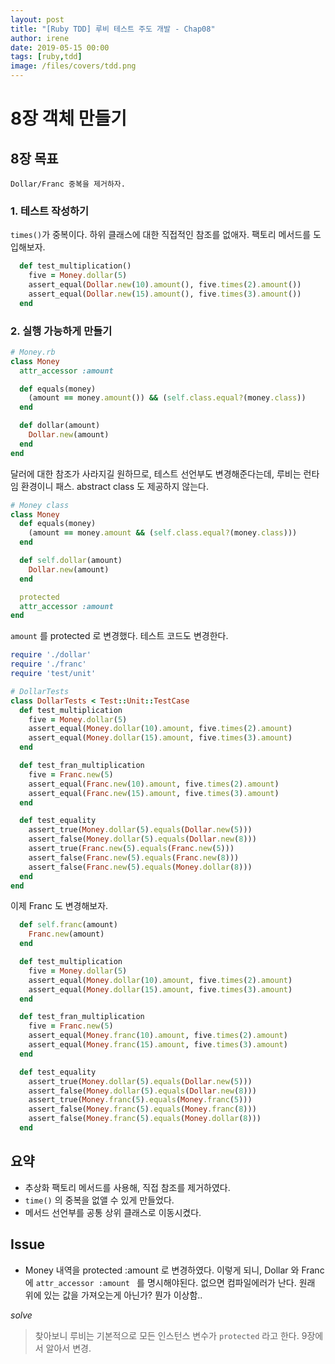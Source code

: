 ```yaml
---
layout: post
title: "[Ruby TDD] 루비 테스트 주도 개발 - Chap08"
author: irene
date: 2019-05-15 00:00
tags: [ruby,tdd]
image: /files/covers/tdd.png
---
```


# 8장 객체 만들기

## 8장 목표

    Dollar/Franc 중복을 제거하자.

### 1. 테스트 작성하기

`times()`가 중복이다. 하위 클래스에 대한 직접적인 참조를 없애자. 팩토리 메서드를 도입해보자.

```ruby
  def test_multiplication()
    five = Money.dollar(5)
    assert_equal(Dollar.new(10).amount(), five.times(2).amount())
    assert_equal(Dollar.new(15).amount(), five.times(3).amount())
  end
```

### 2. 실행 가능하게 만들기

```ruby
# Money.rb
class Money
  attr_accessor :amount

  def equals(money)
    (amount == money.amount()) && (self.class.equal?(money.class))
  end

  def dollar(amount)
    Dollar.new(amount)
  end
end
```

달러에 대한 참조가 사라지길 원하므로, 테스트 선언부도 변경해준다는데, 루비는 런타임 환경이니 패스. abstract class 도 제공하지 않는다. 


```ruby
# Money class
class Money
  def equals(money)
    (amount == money.amount && (self.class.equal?(money.class)))
  end

  def self.dollar(amount)
    Dollar.new(amount)
  end

  protected
  attr_accessor :amount
end
```

`amount` 를 protected 로 변경했다. 테스트 코드도 변경한다.

```ruby
require './dollar'
require './franc'
require 'test/unit'

# DollarTests
class DollarTests < Test::Unit::TestCase
  def test_multiplication
    five = Money.dollar(5)
    assert_equal(Money.dollar(10).amount, five.times(2).amount)
    assert_equal(Money.dollar(15).amount, five.times(3).amount)
  end

  def test_fran_multiplication
    five = Franc.new(5)
    assert_equal(Franc.new(10).amount, five.times(2).amount)
    assert_equal(Franc.new(15).amount, five.times(3).amount)
  end

  def test_equality
    assert_true(Money.dollar(5).equals(Dollar.new(5)))
    assert_false(Money.dollar(5).equals(Dollar.new(8)))
    assert_true(Franc.new(5).equals(Franc.new(5)))
    assert_false(Franc.new(5).equals(Franc.new(8)))
    assert_false(Franc.new(5).equals(Money.dollar(8)))
  end
end
```

이제 Franc 도 변경해보자. 

```ruby
  def self.franc(amount)
    Franc.new(amount)
  end
```

```ruby
  def test_multiplication
    five = Money.dollar(5)
    assert_equal(Money.dollar(10).amount, five.times(2).amount)
    assert_equal(Money.dollar(15).amount, five.times(3).amount)
  end

  def test_fran_multiplication
    five = Franc.new(5)
    assert_equal(Money.franc(10).amount, five.times(2).amount)
    assert_equal(Money.franc(15).amount, five.times(3).amount)
  end

  def test_equality
    assert_true(Money.dollar(5).equals(Dollar.new(5)))
    assert_false(Money.dollar(5).equals(Dollar.new(8)))
    assert_true(Money.franc(5).equals(Money.franc(5)))
    assert_false(Money.franc(5).equals(Money.franc(8)))
    assert_false(Money.franc(5).equals(Money.dollar(8)))
  end
```

## 요약

- 추상화 팩토리 메서드를 사용해, 직접 참조를 제거하였다.
- `time()` 의 중복을 없앨 수 있게 만들었다.
- 메서드 선언부를 공통 상위 클래스로 이동시켰다. 


## Issue

- Money 내역을 protected :amount 로 변경하였다. 이렇게 되니, Dollar 와 Franc 에 `attr_accessor :amount ` 를 명시해야된다.  없으면 컴파일에러가 난다. 원래 위에 있는 값을 가져오는게 아닌가? 뭔가 이상함.. 

_solve_
> 찾아보니 루비는 기본적으로 모든 인스턴스 변수가 `protected` 라고 한다. 9장에서 알아서 변경. 